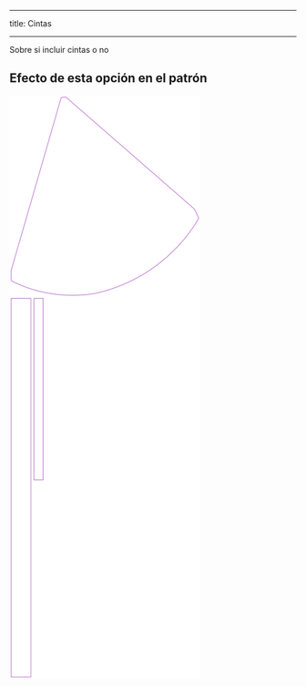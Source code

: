 - - -
title: Cintas
- - -

Sobre si incluir cintas o no


## Efecto de esta opción en el patrón
![Esta imagen muestra el efecto de esta opción superponiendo varias variantes que tienen un valor diferente para esta opción](bee_ties_sample.svg "Efecto de esta opción en el patrón")